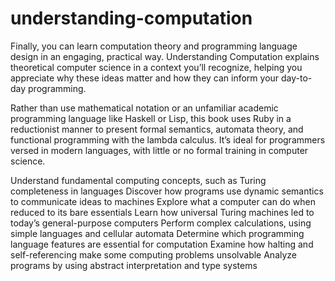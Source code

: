 # understanding-computation

Finally, you can learn computation theory and programming language design in an engaging, practical way. Understanding Computation explains theoretical computer science in a context you’ll recognize, helping you appreciate why these ideas matter and how they can inform your day-to-day programming.

Rather than use mathematical notation or an unfamiliar academic programming language like Haskell or Lisp, this book uses Ruby in a reductionist manner to present formal semantics, automata theory, and functional programming with the lambda calculus. It’s ideal for programmers versed in modern languages, with little or no formal training in computer science.

Understand fundamental computing concepts, such as Turing completeness in languages
Discover how programs use dynamic semantics to communicate ideas to machines
Explore what a computer can do when reduced to its bare essentials
Learn how universal Turing machines led to today’s general-purpose computers
Perform complex calculations, using simple languages and cellular automata
Determine which programming language features are essential for computation
Examine how halting and self-referencing make some computing problems unsolvable
Analyze programs by using abstract interpretation and type systems

